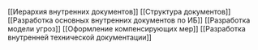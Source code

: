 [[Иерархия внутренних документов]]
[[Структура документов]]
[[Разработка основных внутренних документов по ИБ]]
[[Разработка модели угроз]]
[[Оформление компенсирующих мер]]
[[Разработка внутренней технической документации]]

